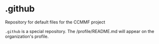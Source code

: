 # .github

Repository for default files for the CCMMF project

`.github` is a special repository. The /profile/README.md will appear on the organization's profile.
